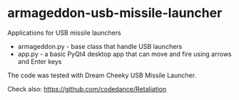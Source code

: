 armageddon-usb-missile-launcher
===============================

Applications for USB missile launchers


* armageddon.py - base class that handle USB launchers
* app.py - a basic PyQt4 desktop app that can move and fire using arrows and Enter keys


The code was tested with Dream Cheeky USB Missile Launcher.

Check also: https://github.com/codedance/Retaliation
